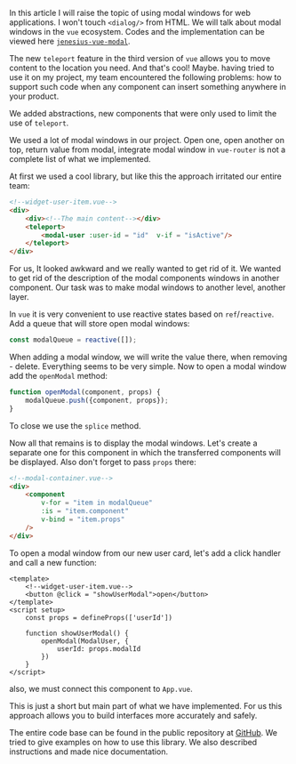 In this article I will raise the topic of using modal windows for web applications. I won't touch `<dialog/>` from HTML. We will talk about modal windows in the `vue` ecosystem. Codes and the implementation can be viewed here [`jenesius-vue-modal`](https://github.com/Jenesius/vue-modal).

The new `teleport` feature in the third version of `vue` allows you to move content to the location you need. And that's cool! Maybe. having tried to use it on my project, my team encountered the following problems: how to support such code when any component can insert something anywhere in your product.

We added abstractions, new components that were only used to limit the use of `teleport`.

We used a lot of modal windows in our project. Open one, open another on top, return value from modal, integrate modal window in `vue-router` is not a complete list of what we implemented.

At first we used a cool library, but like this the approach irritated our entire team:

```html
<!--widget-user-item.vue-->
<div>
    <div><!--The main content--></div>
    <teleport>
        <modal-user :user-id = "id"  v-if = "isActive"/>
    </teleport>
</div>
```

For us, It looked awkward and we really wanted to get rid of it. We wanted to get rid of the description of the modal components windows in another component. Our task was to make modal windows to another level, another layer.

In `vue` it is very convenient to use reactive states based on `ref`/`reactive`. Add a queue that will store open modal windows:

```ts
const modalQueue = reactive([]);
```

When adding a modal window, we will write the value there, when removing - delete. Everything seems to be very simple. Now to open a modal window add the `openModal` method:

```javascript
function openModal(component, props) {
    modalQueue.push({component, props});
}
```

To close we use the `splice` method.

Now all that remains is to display the modal windows. Let's create a separate one for this component in which the transferred components will be displayed. Also don't forget to pass `props` there:


```html
<!--modal-container.vue-->
<div>
    <component 
        v-for = "item in modalQueue"
        :is = "item.component" 
        v-bind = "item.props"
    />        
</div>
```


To open a modal window from our new user card, let's add a click handler and call a new function:

```vue
<template>
    <!--widget-user-item.vue-->
    <button @click = "showUserModal">open</button>
</template>
<script setup>
    const props = defineProps(['userId'])
    
    function showUserModal() {
        openModal(ModalUser, {
            userId: props.modalId
        })
    }
</script>
```
also, we must connect this component to `App.vue`.

This is just a short but main part of what we have implemented. For us this approach allows you to build interfaces more accurately and safely.

The entire code base can be found in the public repository at [GitHub](https://github.com/Jenesius/vue-modal). We tried to give
examples on how to use this library. We also described instructions and made nice documentation.